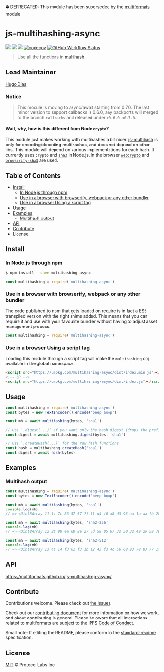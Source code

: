 ⛔️ DEPRECATED: This module has been superseded by the [multiformats](https://github.com/multiformats/js-multiformats) module <!-- omit in toc -->

# js-multihashing-async <!-- omit in toc -->

[![](https://img.shields.io/badge/made%20by-Protocol%20Labs-blue.svg?style=flat-square)](http://ipn.io)
[![](https://img.shields.io/badge/project-multiformats-blue.svg?style=flat-square)](https://github.com/multiformats/multiformats)
[![](https://img.shields.io/badge/freenode-%23ipfs-blue.svg?style=flat-square)](https://webchat.freenode.net/?channels=%23ipfs)
[![codecov](https://img.shields.io/codecov/c/github/multiformats/js-multihashing-async.svg?style=flat-square)](https://codecov.io/gh/multiformats/js-multihashing-async)
[![GitHub Workflow Status](https://img.shields.io/github/workflow/status/multiformats/js-multihashing-async/ci?label=ci&style=flat-square)](https://github.com/multiformats/js-multihashing-async/actions?query=branch%3Amaster+workflow%3Aci+)

> Use all the functions in [multihash](https://github.com/multiformats/multihash).

## Lead Maintainer <!-- omit in toc -->

[Hugo Dias](https://github.com/hugomrdias)

### Notice  <!-- omit in toc -->
> This module is moving to async/await starting from 0.7.0.
> The last minor version to support callbacks is 0.6.0, any backports will merged to the branch `callbacks` and released under  `>0.6.0 <0.7.0`.

#### Wait, why, how is this different from Node `crypto`?  <!-- omit in toc -->

This module just makes working with multihashes a bit nicer.
[js-multihash](//github.com/multiformats/js-multihash) is only for
encoding/decoding multihashes, and does not depend on other libs.
This module will depend on various implementations for each hash.
It currently uses `crypto` and [`sha3`](https://github.com/phusion/node-sha3) in Node.js.
In the browser [`webcrypto`](https://developer.mozilla.org/en-US/docs/Web/API/SubtleCrypto)
and [`browserify-sha3`](https://github.com/wanderer/browserify-sha3) are used.

## Table of Contents  <!-- omit in toc -->

- [Install](#install)
  - [In Node.js through npm](#in-nodejs-through-npm)
  - [Use in a browser with browserify, webpack or any other bundler](#use-in-a-browser-with-browserify-webpack-or-any-other-bundler)
  - [Use in a browser Using a script tag](#use-in-a-browser-using-a-script-tag)
- [Usage](#usage)
- [Examples](#examples)
  - [Multihash output](#multihash-output)
- [API](#api)
- [Contribute](#contribute)
- [License](#license)

## Install

### In Node.js through npm

```bash
$ npm install --save multihashing-async
```

```js
const multihashing = require('multihashing-async')
```

### Use in a browser with browserify, webpack or any other bundler

The code published to npm that gets loaded on require is in fact a ES5 transpiled
version with the right shims added. This means that you can require it and use with
your favourite bundler without having to adjust asset management process.

```js
const multihashing = require('multihashing-async')
```

### Use in a browser Using a script tag

Loading this module through a script tag will make the `multihashing` obj
available in the global namespace.

```html
<script src="https://unpkg.com/multihashing-async/dist/index.min.js"></script>
<!-- OR -->
<script src="https://unpkg.com/multihashing-async/dist/index.js"></script>
```

## Usage

```js
const multihashing = require('multihashing-async')
const bytes = new TextEncoder().encode('beep boop')

const mh = await multihashing(bytes, 'sha1')

// Use `.digest(...)` if you want only the hash digest (drops the prefix indicating the hash type).
const digest = await multihashing.digest(bytes, 'sha1')

// Use `.createHash(...)` for the raw hash functions
const hash = multihashing.createHash('sha1')
const digest = await hash(bytes)
```

## Examples

### Multihash output

```js
const multihashing = require('multihashing-async')
const bytes = new TextEncoder().encode('beep boop')

const mh = await multihashing(bytes, 'sha1')
console.log(mh)
// => <Uint8Array 11 14 7c 83 57 57 7f 51 d4 f0 a8 d3 93 aa 1a aa fb 28 86 3d 94 21>

const mh = await multihashing(bytes, 'sha2-256')
console.log(mh)
// => <Uint8Array 12 20 90 ea 68 8e 27 5d 58 05 67 32 50 32 49 2b 59 7b c7 72 21 c6 24 93 e7 63 30 b8 5d dd a1 91 ef 7c>

const mh = await multihashing(bytes, 'sha2-512')
console.log(mh)
// => <Uint8Array 13 40 14 f3 01 f3 1b e2 43 f3 4c 56 68 93 78 83 77 1f a3 81 00 2f 1a aa 5f 31 b3 f7 8e 50 0b 66 ff 2f 4f 8e a5 e3 c9 f5 a6 1b d0 73 e2 45 2c 48 04 84 b0 ...>
```

## API

https://multiformats.github.io/js-multihashing-async/


## Contribute

Contributions welcome. Please check out [the issues](https://github.com/multiformats/js-multihashing-async/issues).

Check out our [contributing document](https://github.com/multiformats/multiformats/blob/master/contributing.md) for more information on how we work, and about contributing in general. Please be aware that all interactions related to multiformats are subject to the IPFS [Code of Conduct](https://github.com/ipfs/community/blob/master/code-of-conduct.md).

Small note: If editing the README, please conform to the [standard-readme](https://github.com/RichardLitt/standard-readme) specification.

## License

[MIT](LICENSE) © Protocol Labs Inc.
